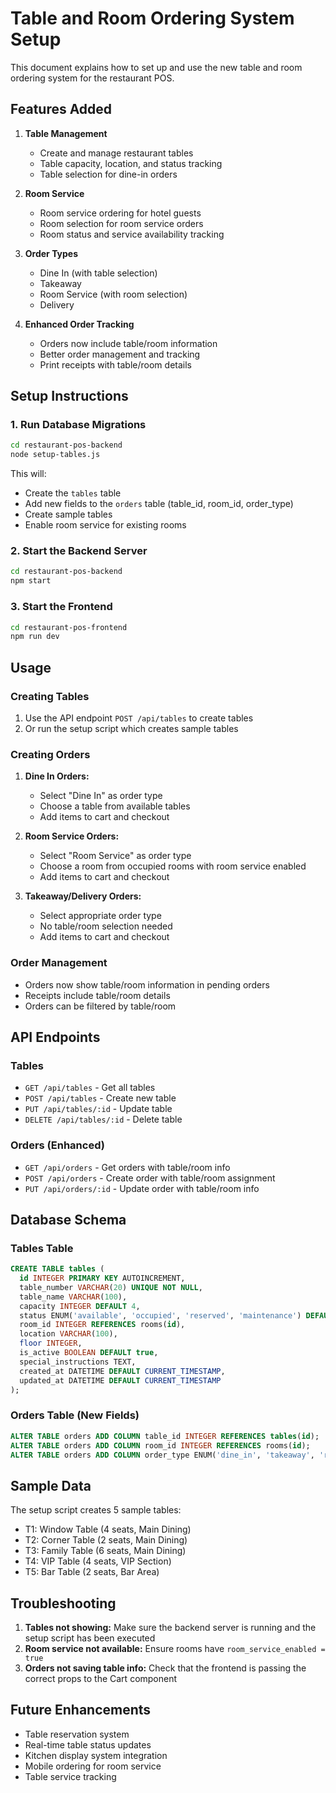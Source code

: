 # Table and Room Ordering System Setup

This document explains how to set up and use the new table and room ordering system for the restaurant POS.

## Features Added

1. **Table Management**
   - Create and manage restaurant tables
   - Table capacity, location, and status tracking
   - Table selection for dine-in orders

2. **Room Service**
   - Room service ordering for hotel guests
   - Room selection for room service orders
   - Room status and service availability tracking

3. **Order Types**
   - Dine In (with table selection)
   - Takeaway
   - Room Service (with room selection)
   - Delivery

4. **Enhanced Order Tracking**
   - Orders now include table/room information
   - Better order management and tracking
   - Print receipts with table/room details

## Setup Instructions

### 1. Run Database Migrations

```bash
cd restaurant-pos-backend
node setup-tables.js
```

This will:
- Create the `tables` table
- Add new fields to the `orders` table (table_id, room_id, order_type)
- Create sample tables
- Enable room service for existing rooms

### 2. Start the Backend Server

```bash
cd restaurant-pos-backend
npm start
```

### 3. Start the Frontend

```bash
cd restaurant-pos-frontend
npm run dev
```

## Usage

### Creating Tables

1. Use the API endpoint `POST /api/tables` to create tables
2. Or run the setup script which creates sample tables

### Creating Orders

1. **Dine In Orders:**
   - Select "Dine In" as order type
   - Choose a table from available tables
   - Add items to cart and checkout

2. **Room Service Orders:**
   - Select "Room Service" as order type
   - Choose a room from occupied rooms with room service enabled
   - Add items to cart and checkout

3. **Takeaway/Delivery Orders:**
   - Select appropriate order type
   - No table/room selection needed
   - Add items to cart and checkout

### Order Management

- Orders now show table/room information in pending orders
- Receipts include table/room details
- Orders can be filtered by table/room

## API Endpoints

### Tables
- `GET /api/tables` - Get all tables
- `POST /api/tables` - Create new table
- `PUT /api/tables/:id` - Update table
- `DELETE /api/tables/:id` - Delete table

### Orders (Enhanced)
- `GET /api/orders` - Get orders with table/room info
- `POST /api/orders` - Create order with table/room assignment
- `PUT /api/orders/:id` - Update order with table/room info

## Database Schema

### Tables Table
```sql
CREATE TABLE tables (
  id INTEGER PRIMARY KEY AUTOINCREMENT,
  table_number VARCHAR(20) UNIQUE NOT NULL,
  table_name VARCHAR(100),
  capacity INTEGER DEFAULT 4,
  status ENUM('available', 'occupied', 'reserved', 'maintenance') DEFAULT 'available',
  room_id INTEGER REFERENCES rooms(id),
  location VARCHAR(100),
  floor INTEGER,
  is_active BOOLEAN DEFAULT true,
  special_instructions TEXT,
  created_at DATETIME DEFAULT CURRENT_TIMESTAMP,
  updated_at DATETIME DEFAULT CURRENT_TIMESTAMP
);
```

### Orders Table (New Fields)
```sql
ALTER TABLE orders ADD COLUMN table_id INTEGER REFERENCES tables(id);
ALTER TABLE orders ADD COLUMN room_id INTEGER REFERENCES rooms(id);
ALTER TABLE orders ADD COLUMN order_type ENUM('dine_in', 'takeaway', 'room_service', 'delivery') DEFAULT 'dine_in';
```

## Sample Data

The setup script creates 5 sample tables:
- T1: Window Table (4 seats, Main Dining)
- T2: Corner Table (2 seats, Main Dining)
- T3: Family Table (6 seats, Main Dining)
- T4: VIP Table (4 seats, VIP Section)
- T5: Bar Table (2 seats, Bar Area)

## Troubleshooting

1. **Tables not showing:** Make sure the backend server is running and the setup script has been executed
2. **Room service not available:** Ensure rooms have `room_service_enabled = true`
3. **Orders not saving table info:** Check that the frontend is passing the correct props to the Cart component

## Future Enhancements

- Table reservation system
- Real-time table status updates
- Kitchen display system integration
- Mobile ordering for room service
- Table service tracking
